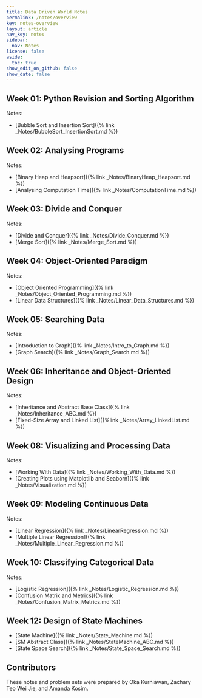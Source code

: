 ```yaml
---
title: Data Driven World Notes
permalink: /notes/overview
key: notes-overview
layout: article
nav_key: notes
sidebar:
  nav: Notes
license: false
aside:
  toc: true
show_edit_on_github: false
show_date: false
---
```


## Week 01: Python Revision and Sorting Algorithm

Notes:

- [Bubble Sort and Insertion Sort]({% link _Notes/BubbleSort_InsertionSort.md %})

## Week 02: Analysing Programs

Notes:

- [Binary Heap and Heapsort]({% link _Notes/BinaryHeap_Heapsort.md %})
- [Analysing Computation Time]({% link _Notes/ComputationTime.md %})

## Week 03: Divide and Conquer

Notes:

- [Divide and Conquer]({% link _Notes/Divide_Conquer.md %})
- [Merge Sort]({% link _Notes/Merge_Sort.md %})

## Week 04: Object-Oriented Paradigm

Notes:

- [Object Oriented Programming]({% link _Notes/Object_Oriented_Programming.md %})
- [Linear Data Structures]({% link _Notes/Linear_Data_Structures.md %})

## Week 05: Searching Data

Notes:

- [Introduction to Graph]({% link _Notes/Intro_to_Graph.md %})
- [Graph Search]({% link _Notes/Graph_Search.md %})

## Week 06: Inheritance and Object-Oriented Design

Notes:

- [Inheritance and Abstract Base Class]({% link _Notes/Inheritance_ABC.md %})
- [Fixed-Size Array and Linked List]({%link _Notes/Array_LinkedList.md %})

## Week 08: Visualizing and Processing Data

Notes:

- [Working With Data]({% link _Notes/Working_With_Data.md %})
- [Creating Plots using Matplotlib and Seaborn]({% link _Notes/Visualization.md %})

## Week 09: Modeling Continuous Data

Notes:

- [Linear Regression]({% link _Notes/LinearRegression.md %})
- [Multiple Linear Regression]({% link _Notes/Multiple_Linear_Regression.md %})

## Week 10: Classifying Categorical Data

Notes:

- [Logistic Regression]({% link _Notes/Logistic_Regression.md %})
- [Confusion Matrix and Metrics]({% link _Notes/Confusion_Matrix_Metrics.md %})

## Week 12: Design of State Machines

- [State Machine]({% link _Notes/State_Machine.md %})
- [SM Abstract Class]({% link _Notes/StateMachine_ABC.md %})
- [State Space Search]({% link _Notes/State_Space_Search.md %})

## Contributors

These notes and problem sets were prepared by Oka Kurniawan, Zachary Teo Wei Jie, and Amanda Kosim.
